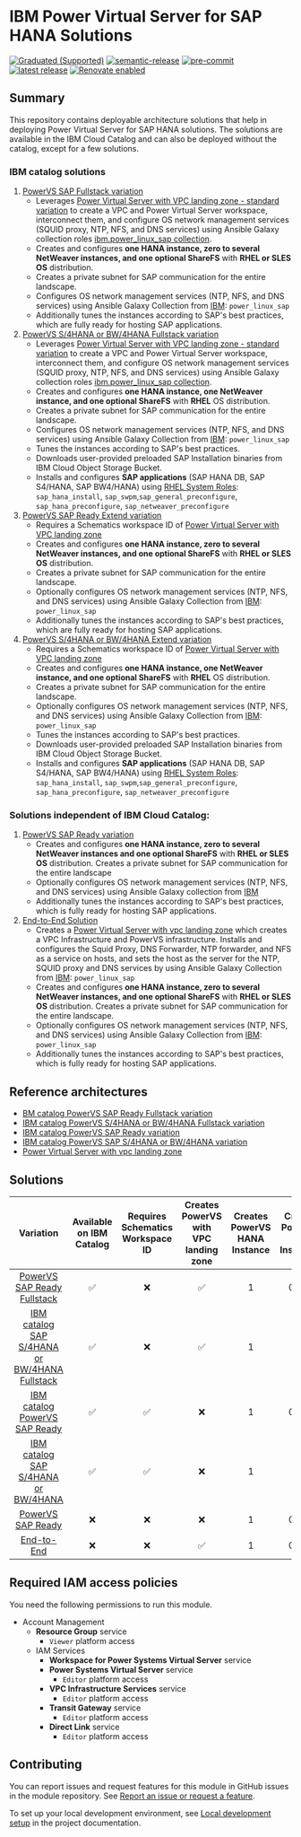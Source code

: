 # IBM Power Virtual Server for SAP HANA Solutions

[![Graduated (Supported)](https://img.shields.io/badge/status-Graduated%20(Supported)-brightgreen?style=plastic)](https://terraform-ibm-modules.github.io/documentation/#/badge-status)
[![semantic-release](https://img.shields.io/badge/%20%20%F0%9F%93%A6%F0%9F%9A%80-semantic--release-e10079.svg)](https://github.com/semantic-release/semantic-release)
[![pre-commit](https://img.shields.io/badge/pre--commit-enabled-brightgreen?logo=pre-commit&logoColor=white)](https://github.com/pre-commit/pre-commit)
[![latest release](https://img.shields.io/github/v/release/terraform-ibm-modules/terraform-ibm-powervs-sap?logo=GitHub&sort=semver)](https://github.com/terraform-ibm-modules/terraform-ibm-powervs-sap/releases/latest)
[![Renovate enabled](https://img.shields.io/badge/renovate-enabled-brightgreen.svg)](https://renovatebot.com/)

## Summary
This repository contains deployable architecture solutions that help in deploying Power Virtual Server for SAP HANA solutions. The solutions are available in the IBM Cloud Catalog and can also be deployed without the catalog, except for a few solutions.


### IBM catalog solutions
1. [PowerVS SAP Fullstack variation](https://github.com/terraform-ibm-modules/terraform-ibm-powervs-sap/tree/main/solutions/ibm-catalog/stack/sap-ready-to-go)
    - Leverages [Power Virtual Server with VPC landing zone - standard variation](https://github.com/terraform-ibm-modules/terraform-ibm-powervs-infrastructure/tree/main/solutions/standard) to create a VPC and Power Virtual Server workspace, interconnect them, and configure OS network management services (SQUID proxy, NTP, NFS, and DNS services) using Ansible Galaxy collection roles [ibm.power_linux_sap collection](https://galaxy.ansible.com/ui/repo/published/ibm/power_linux_sap/).
    - Creates and configures **one HANA instance, zero to several NetWeaver instances, and one optional ShareFS** with **RHEL or SLES OS** distribution.
    - Creates a private subnet for SAP communication for the entire landscape.
    - Configures OS network management services (NTP, NFS, and DNS services) using Ansible Galaxy Collection from [IBM](https://galaxy.ansible.com/ui/repo/published/ibm/power_linux_sap/): `power_linux_sap`
    - Additionally tunes the instances according to SAP's best practices, which are fully ready for hosting SAP applications.
2. [PowerVS S/4HANA or BW/4HANA Fullstack variation](https://github.com/terraform-ibm-modules/terraform-ibm-powervs-sap/tree/main/solutions/ibm-catalog/stack/sap-s4hana-bw4hana)
    - Leverages [Power Virtual Server with VPC landing zone - standard variation](https://github.com/terraform-ibm-modules/terraform-ibm-powervs-infrastructure/tree/main/solutions/standard) to create a VPC and Power Virtual Server workspace, interconnect them, and configure OS network management services (SQUID proxy, NTP, NFS, and DNS services) using Ansible Galaxy collection roles [ibm.power_linux_sap collection](https://galaxy.ansible.com/ui/repo/published/ibm/power_linux_sap/).
    - Creates and configures **one HANA instance, one NetWeaver instance, and one optional ShareFS** with **RHEL** OS distribution.
    - Creates a private subnet for SAP communication for the entire landscape.
    - Configures OS network management services (NTP, NFS, and DNS services) using Ansible Galaxy Collection from [IBM](https://galaxy.ansible.com/ui/repo/published/ibm/power_linux_sap/): `power_linux_sap`
    - Tunes the instances according to SAP's best practices.
    - Downloads user-provided preloaded SAP Installation binaries from IBM Cloud Object Storage Bucket.
    - Installs and configures **SAP applications** (SAP HANA DB, SAP S4/HANA, SAP BW4/HANA) using [RHEL System Roles](https://access.redhat.com/articles/4488731): `sap_hana_install`, `sap_swpm`,`sap_general_preconfigure`, `sap_hana_preconfigure`, `sap_netweaver_preconfigure`
3. [PowerVS SAP Ready Extend variation](https://github.com/terraform-ibm-modules/terraform-ibm-powervs-sap/tree/main/solutions/ibm-catalog/sap-ready-to-go)
    - Requires a Schematics workspace ID of [Power Virtual Server with VPC landing zone](https://cloud.ibm.com/catalog/architecture/deploy-arch-ibm-pvs-inf-2dd486c7-b317-4aaa-907b-42671485ad96-global)
    - Creates and configures **one HANA instance, zero to several NetWeaver instances, and one optional ShareFS** with **RHEL or SLES OS** distribution.
    - Creates a private subnet for SAP communication for the entire landscape.
    - Optionally configures OS network management services (NTP, NFS, and DNS services) using Ansible Galaxy Collection from [IBM](https://galaxy.ansible.com/ui/repo/published/ibm/power_linux_sap/): `power_linux_sap`
    - Additionally tunes the instances according to SAP's best practices, which are fully ready for hosting SAP applications.
4. [PowerVS S/4HANA or BW/4HANA Extend variation](https://github.com/terraform-ibm-modules/terraform-ibm-powervs-sap/tree/main/solutions/ibm-catalog/sap-s4hana-bw4hana)
    - Requires a Schematics workspace ID of [Power Virtual Server with VPC landing zone](https://cloud.ibm.com/catalog/architecture/deploy-arch-ibm-pvs-inf-2dd486c7-b317-4aaa-907b-42671485ad96-global)
    - Creates and configures **one HANA instance, one NetWeaver instance, and one optional ShareFS** with **RHEL** OS distribution.
    - Creates a private subnet for SAP communication for the entire landscape.
    - Optionally configures OS network management services (NTP, NFS, and DNS services) using Ansible Galaxy Collection from [IBM](https://galaxy.ansible.com/ui/repo/published/ibm/power_linux_sap/): `power_linux_sap`
    - Tunes the instances according to SAP's best practices.
    - Downloads user-provided preloaded SAP Installation binaries from IBM Cloud Object Storage Bucket.
    - Installs and configures **SAP applications** (SAP HANA DB, SAP S4/HANA, SAP BW4/HANA) using [RHEL System Roles](https://access.redhat.com/articles/4488731): `sap_hana_install`, `sap_swpm`,`sap_general_preconfigure`, `sap_hana_preconfigure`, `sap_netweaver_preconfigure`




### Solutions independent of IBM Cloud Catalog:
1. [PowerVS SAP Ready variation](https://github.com/terraform-ibm-modules/terraform-ibm-powervs-sap/tree/main/solutions/sap-ready-to-go)
   - Creates and configures **one HANA instance, zero to several NetWeaver instances and one optional ShareFS** with **RHEL or SLES OS** distribution. Creates a private subnet for SAP communication for the entire landscape
   - Optionally configures OS network management services (NTP, NFS, and DNS services) using Ansible Galaxy collection from [IBM](https://galaxy.ansible.com/ui/repo/published/ibm/power_linux_sap/)
   - Additionally tunes the instances according to SAP's best practices, which is fully ready for hosting SAP applications.
2. [End-to-End Solution](https://github.com/terraform-ibm-modules/terraform-ibm-powervs-sap/tree/main/solutions/e2e)
    - Creates a [Power Virtual Server with vpc landing zone](https://github.com/terraform-ibm-modules/terraform-ibm-powervs-infrastructure/tree/main/modules/powervs-vpc-landing-zone) which creates a VPC Infrastructure and PowerVS infrastructure. Installs and configures the Squid Proxy, DNS Forwarder, NTP forwarder, and NFS as a service on hosts, and sets the host as the server for the NTP, SQUID proxy and DNS services by using Ansible Galaxy Collection from [IBM](https://galaxy.ansible.com/ui/repo/published/ibm/power_linux_sap/): `power_linux_sap`
    - Creates and configures **one HANA instance, zero to several NetWeaver instances, and one optional ShareFS** with **RHEL or SLES OS** distribution. Creates a private subnet for SAP communication for the entire landscape.
    - Optionally configures OS network management services (NTP, NFS, and DNS services) using Ansible Galaxy Collection from [IBM](https://galaxy.ansible.com/ui/repo/published/ibm/power_linux_sap/): `power_linux_sap`
    - Additionally tunes the instances according to SAP's best practices, which is fully ready for hosting SAP applications.


## Reference architectures
- [BM catalog PowerVS SAP Ready Fullstack variation](https://github.com/terraform-ibm-modules/terraform-ibm-powervs-sap/blob/main/reference-architectures/sap-ready-to-go-stack/deploy-arch-ibm-pvs-sap-ready-to-go-stack.svg)
- [IBM catalog PowerVS S/4HANA or BW/4HANA Fullstack variation](https://github.com/terraform-ibm-modules/terraform-ibm-powervs-sap/blob/main/reference-architectures/sap-s4hana-bw4hana-stack/deploy-arch-ibm-pvs-sap-s4hana-bw4hana-stack.svg)
- [IBM catalog PowerVS SAP Ready variation](https://github.com/terraform-ibm-modules/terraform-ibm-powervs-sap/blob/main/reference-architectures/sap-ready-to-go/deploy-arch-ibm-pvs-sap-ready-to-go.svg)
- [IBM catalog PowerVS SAP S/4HANA or BW/4HANA variation](https://github.com/terraform-ibm-modules/terraform-ibm-powervs-sap/blob/main/reference-architectures/sap-s4hana-bw4hana/deploy-arch-ibm-pvs-sap-s4hana-bw4hana.svg)
- [Power Virtual Server with vpc landing zone](https://github.com/terraform-ibm-modules/terraform-ibm-powervs-infrastructure/blob/main/reference-architectures/full-stack/deploy-arch-ibm-pvs-inf-full-stack.svg)



## Solutions
|                                  Variation                                  | Available on IBM Catalog | Requires Schematics Workspace ID | Creates PowerVS with VPC landing zone | Creates PowerVS HANA Instance | Creates PowerVS NW Instances | Performs PowerVS OS Config | Performs PowerVS SAP Tuning | Install SAP software |
|:---------------------------------------------------------------------------:|:------------------------:|:--------------------------------:|:-------------------------------------:|:-----------------------------:|:----------------------------:|:--------------------------:|:---------------------------:|:--------------------:|
| [ PowerVS SAP Ready Fullstack ]( ./solutions/ibm-catalog/stack/sap-ready-to-go/ ) |    ✅     |                ❌               |           ✅           |               1               |            0 to N            |     ✅      |      ✅      |          ❌         |
| [ IBM catalog SAP S/4HANA or BW/4HANA Fullstack ]( ./solutions/ibm-catalog/stack/sap-s4hana-bw4hana ) |    ✅     |                ❌               |           ✅           |               1               |            1            |     ✅      |      ✅      |          ✅          |
| [ IBM catalog PowerVS SAP Ready ]( ./solutions/ibm-catalog/sap-ready-to-go/ ) |    ✅     |        ✅         |                  ❌                  |               1               |            0 to N            |     ✅      |      ✅      |          ❌         |
| [ IBM catalog SAP S/4HANA or BW/4HANA ]( ./solutions/ibm-catalog/sap-s4hana-bw4hana ) |    ✅     |        ✅         |                  ❌                  |               1               |            1            |     ✅      |      ✅      |          ✅          |
|             [ PowerVS SAP Ready ]( ./solutions/sap-ready-to-go/ )             |            ❌           |                ❌               |                  ❌                  |               1               |            0 to N            |     ✅      |      ✅      |          ❌         |
|                      [ End-to-End ]( ./solutions/e2e/ )                     |            ❌           |                ❌               |           ✅           |               1               |            0 to N            |     ✅      |      ✅      |          ❌         |




## Required IAM access policies

You need the following permissions to run this module.

- Account Management
    - **Resource Group** service
        - `Viewer` platform access
    - IAM Services
        - **Workspace for Power Systems Virtual Server** service
        - **Power Systems Virtual Server** service
            - `Editor` platform access
        - **VPC Infrastructure Services** service
            - `Editor` platform access
        - **Transit Gateway** service
            - `Editor` platform access
        - **Direct Link** service
            - `Editor` platform access

## Contributing

You can report issues and request features for this module in GitHub issues in the module repository. See [Report an issue or request a feature](https://github.com/terraform-ibm-modules/.github/blob/main/.github/SUPPORT.md).

To set up your local development environment, see [Local development setup](https://terraform-ibm-modules.github.io/documentation/#/local-dev-setup) in the project documentation.
<!-- END CONTRIBUTING HOOK -->
